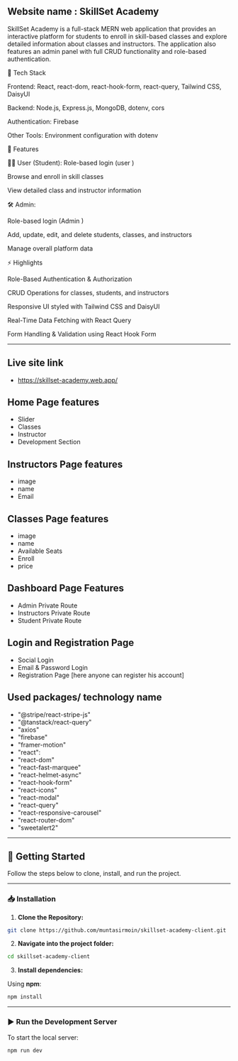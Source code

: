 

## Website name : SkillSet Academy


SkillSet Academy is a full-stack MERN web application that provides an interactive platform for students to enroll in skill-based classes and explore detailed information about classes and instructors. The application also features an admin panel with full CRUD functionality and role-based authentication.

🚀 Tech Stack

Frontend: React, react-dom, react-hook-form, react-query, Tailwind CSS, DaisyUI

Backend: Node.js, Express.js, MongoDB, dotenv, cors

Authentication: Firebase

Other Tools: Environment configuration with dotenv

🔑 Features

👩‍🎓 User (Student):
Role-based login (user )

Browse and enroll in skill classes

View detailed class and instructor information

🛠️ Admin:

Role-based login (Admin )

Add, update, edit, and delete students, classes, and instructors

Manage overall platform data

⚡ Highlights

Role-Based Authentication & Authorization

CRUD Operations for classes, students, and instructors

Responsive UI styled with Tailwind CSS and DaisyUI

Real-Time Data Fetching with React Query

Form Handling & Validation using React Hook Form

---


## Live site link
- https://skillset-academy.web.app/ 

## Home Page features
- Slider
- Classes
- Instructor
- Development Section

## Instructors Page features
- image
- name
- Email

## Classes Page features
- image
- name
- Available Seats
- Enroll
- price

## Dashboard Page Features
- Admin Private Route
- Instructors Private Route
- Student Private Route

## Login and Registration Page
- Social Login
- Email & Password Login
- Registration Page [here anyone can register his account]

## Used packages/ technology name
- "@stripe/react-stripe-js"
- "@tanstack/react-query"
- "axios"
- "firebase"
- "framer-motion"     
- "react": 
- "react-dom"
- "react-fast-marquee"    
- "react-helmet-async"
- "react-hook-form"
- "react-icons"     
- "react-modal"
- "react-query"
- "react-responsive-carousel"
- "react-router-dom"    
- "sweetalert2"
---

## 🚀 Getting Started

Follow the steps below to clone, install, and run the project.

---

### 📥 Installation

1. **Clone the Repository:**

```bash
git clone https://github.com/muntasirmoin/skillset-academy-client.git 
```

2. **Navigate into the project folder:**

```bash
cd skillset-academy-client
```

3. **Install dependencies:**

Using **npm**:

```bash
npm install
```

---

### ▶️ Run the Development Server

To start the local server:

```bash
npm run dev
```



   
        
